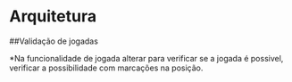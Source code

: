 # Arquitetura 
##Validação de jogadas

*Na funcionalidade de jogada alterar para verificar se a jogada é possivel, verificar a possibilidade com marcações na posição.

